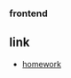 ### frontend

## link
- [homework](https://binkaarushankina.github.io/FrontEnd/AIT/05_CSS_Homework_Form_02_05_2023/)